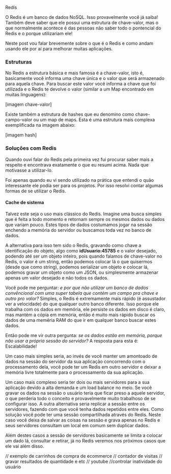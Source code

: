 Redis

O Redis é um banco de dados NoSQL. Isso provavelmente você já saiba! Também deve saber que ele possui uma estrutura de chave-valor, mas o que normalmente acontece é das pessoas não saber todo o pontencial do Redis e o porque utilizariam ele!

Neste post vou falar brevemente sobre o que é o Redis e como andam usando ele por aí para melhorar muitas aplicações.

### Estruturas

No Redis a estrutura básica e mais famosa é a chave-valor, isto é, basicamente você informa uma chave única e o valor que será armazenado para aquela chave. Para buscar este valor você informa a chave que foi utilizada e o Redis te devolve o valor (similar a um Map encontrado em muitas linguagens):

[imagem chave-valor]

Existe também a estrutura de hashes que eu denomino como chave-campo-valor ou um map de maps. Esta é uma estrutura mais complexa exemplificada na imagem abaixo:

[imagem hash]

### Soluções com Redis

Quando ouvi falar do Redis pela primeira vez fui procurar saber mais a respeito e encontrava exatamente o que eu resumi acima. Nada que motivasse a utilizar-lo.

Foi apenas quando eu vi sendo utilizado na prática que entendi o quão interessante ele podia ser para os projetos. Por isso resolvi contar algumas formas de se utilizar o Redis.

#### Cache de sistema

Talvez este seja o uso mais clássico do Redis. Imagine uma busca simples que é feita a todo momento e retornam sempre os mesmos dados ou dados que variam pouco. Estes tipos de dados costumamos jogar na sessão enchendo a memória do servidor ou buscamos toda vez no banco de dados.

A alternativa para isso tem sido o Redis, gravando como chave a identificação do objeto, algo como **idUsuario:45785** e o valor desejado, podendo até ser um objeto inteiro, pois quando falamos de chave-valor no Redis, o valor é um string, então podemos colocar lá o que quisermos (desde que como string), podemos serializar um objeto e colocar lá, podemos gravar um objeto como um JSON, ou simplesmente armazenar apenas um valor desejado e não todos os dados.

Você pode me perguntar: *e por que não utilizar um banco de dados convêncional com uma super tabela que contém um campo pra chave e outro pro valor?* 
Simples, o Redis é extremamente mais rápido (é assustador ver a velocidade) do que qualquer outro banco diferente. Isso porque ele trabalha com os dados em memória, ele persiste os dados em disco é claro, mas mantém a cópia em memória, então é muito mais rápido buscar os dados de uma meméria RAM do que ir em qualquer banco buscar estes dados.

Então pode me vir outra pergunta: *se os dados estão em memória, porque não usar a própria sessão do servidor?* 
A resposta para esta é: Escalabilidade!

Um caso mais simples seria, ao invés de você manter um amontoado de dados na sessão do servidor da sua aplicação concorrendo com o processamento dela, você pode ter um Redis em outro servidor e deixar a memória livre totalmente para o processamento da sua aplicação.

Um caso mais complexo seria ter dois ou mais servidores para a sua aplicação devido a alta demanda e um load balance no meio. Se você gravar os dados na sessão o usuário teria que ficar preso a aquele servidor, o que perderia todo o conceito e provavelmente muito trabalhoso de se configurar isso. 
A outra alternativa seria replicar a sessão entre os servidores, fazendo com que você tenha dados repetidos entre eles. Como solução você pode ter uma sessão compartilhada através do Redis. Neste caso você deixa de salvar as coisas na sessão e grava apenas no Redis e seus servidores consultam um local em comum sem duplicar dados.

Além destes casos a sessão de servidores basicamente se limita a colocar um dado lá, consultar e retirar, já no Redis veremos nos próximos casos que ele vai além disso.

// exemplo de carrinhos de compra de ecommerce
// contador de visitas
// gravar resultados de quantidade e etc
// youtube
//controlar inatividade do usuário